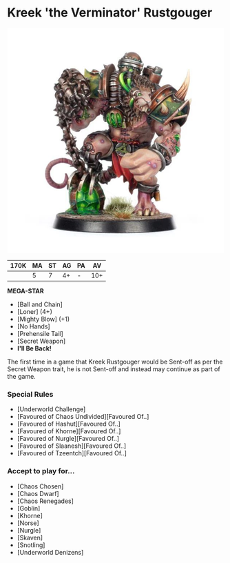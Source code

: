 # Kreek 'the Verminator' Rustgouger

![](../media/starplayers/BBKreekTheVerminatorRustgougerLead.jpg)

| 170K  | MA | ST | AG | PA | AV |
| --- | --- | --- | --- | --- | --- |
| | 5 | 7 | 4+ | - | 10+ |

**MEGA-STAR**

* [Ball and Chain]
* [Loner] (4+)
* [Mighty Blow] (+1)
* [No Hands]
* [Prehensile Tail]
* [Secret Weapon]
* **I'll Be Back!**

The first time in a game that Kreek Rustgouger would be Sent-off as per the Secret Weapon trait, he is not Sent-off and instead may continue as part of the game.

### Special Rules
* [Underworld Challenge]
* [Favoured of Chaos Undivided][Favoured Of..]
* [Favoured of Hashut][Favoured Of..]
* [Favoured of Khorne][Favoured Of..]
* [Favoured of Nurgle][Favoured Of..]
* [Favoured of Slaanesh][Favoured Of..]
* [Favoured of Tzeentch][Favoured Of..]

### Accept to play for...
* [Chaos Chosen]
* [Chaos Dwarf]
* [Chaos Renegades]
* [Goblin]
* [Khorne]
* [Norse]
* [Nurgle]
* [Skaven]
* [Snotling]
* [Underworld Denizens]
